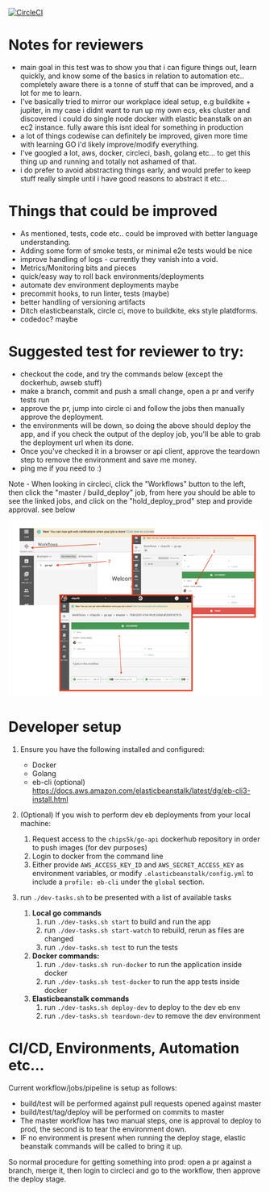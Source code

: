 
[![CircleCI](https://circleci.com/gh/chips5k/go-api.svg?style=svg&circle-token=ee0b459f046fcee48289f7e546b3f5f17a20f9b8)](https://circleci.com/gh/chips5k/go-api)



# Notes for reviewers

- main goal in this test was to show you that i can figure things out, learn quickly, and know some of the basics in relation to automation etc.. completely aware there is a tonne of stuff that can be improved, and a lot for me to learn.
- I've basically tried to mirror our workplace ideal setup, e.g buildkite + jupiter, in my case i didnt want to run up my own ecs, eks cluster and discovered i could do single node docker with elastic beanstalk on an ec2 instance. fully aware this isnt ideal for something in production
- a lot of things codewise can definitely be improved, given more time with learning GO i'd likely improve/modify everything.
- I've googled a lot, aws, docker, circleci, bash, golang etc...  to get this thing up and running and totally not ashamed of that.
- i do prefer to avoid abstracting things early, and would prefer to keep stuff really simple until i have good reasons to abstract it etc... 

# Things that could be improved

- As mentioned, tests, code etc.. could be improved with better language understanding. 
- Adding some form of smoke tests, or minimal e2e tests would be nice
- improve handling of logs - currently they vanish into a void. 
- Metrics/Monitoring bits and pieces
- quick/easy way to roll back environments/deployments
- automate dev environment deployments maybe
- precommit hooks, to run linter, tests (maybe)
- better handling of versioning artifacts
- Ditch elasticbeanstalk, circle ci, move to buildkite, eks style platdforms.
- codedoc? maybe

# Suggested test for reviewer to try:
 - checkout the code, and try the commands below (except the dockerhub, awseb stuff)
 - make a branch, commit and push a small change, open a pr and verify tests run
 - approve the pr, jump into circle ci and follow the jobs then manually approve the deployment.
 - the environments will be down, so doing the above should deploy the app, and if you check the output of the deploy job, you'll be able to grab the deployment url when its done.
 - Once you've checked it in a browser or api client, approve the teardown step to remove the environment and save me money.
 - ping me if you need to :)

Note - When looking in circleci, click the "Workflows" button to the left, then click the "master / build_deploy" job, from here you should be able to see the linked jobs, and click on the "hold_deploy_prod" step and provide approval. see below

![Steps](circle.png)

# Developer setup
1. Ensure you have the following installed and configured:
    - Docker
    - Golang
    - eb-cli (optional) https://docs.aws.amazon.com/elasticbeanstalk/latest/dg/eb-cli3-install.html

2. (Optional) If you wish to perform dev eb deployments from your local machine:
   1. Request access to the `chips5k/go-api` dockerhub repository in order to push images (for dev purposes)
   2. Login to docker from the command line
   3. Either provide `AWS_ACCESS_KEY_ID` and `AWS_SECRET_ACCESS_KEY` as environment variables, or modify `.elasticbeanstalk/config.yml` to include a `profile: eb-cli` under the `global` section.
3. run `./dev-tasks.sh` to be presented with a list of available tasks
   1. **Local go commands**
      1. run `./dev-tasks.sh start` to build and run the app
      2. run `./dev-tasks.sh start-watch` to rebuild, rerun as files are changed
      3. run `./dev-tasks.sh test` to run the tests
   2. **Docker commands:**
      1. run `./dev-tasks.sh run-docker` to run the application inside docker
      2. run `./dev-tasks.sh test-docker` to run the app tests inside docker
   3. **Elasticbeanstalk commands**
      1. run `./dev-tasks.sh deploy-dev` to deploy to the dev eb env
      2. run `./dev-tasks.sh teardown-dev` to remove the dev environment


# CI/CD, Environments, Automation etc...

Current workflow/jobs/pipeline is setup as follows:
 - build/test will be performed against pull requests opened against master
 - build/test/tag/deploy will be performed on commits to master
 - The master workflow has two manual steps, one is approval to deploy to prod, the second is to tear the environment down.
 - IF no environment is present when running the deploy stage, elastic beanstalk commands will be called to bring it up.

So normal procedure for getting something into prod: open a pr against a branch, merge it, then login to circleci and go to the workflow, then approve the deploy stage.






